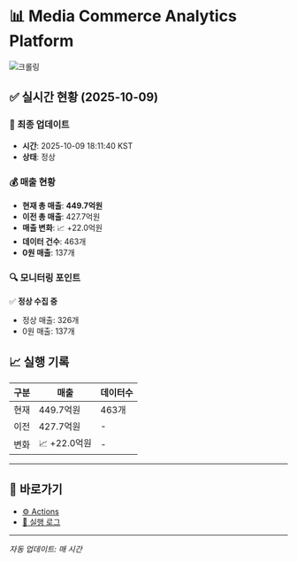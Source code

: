 # 📊 Media Commerce Analytics Platform

![크롤링](https://img.shields.io/badge/크롤링-정상-green)

## ✅ 실시간 현황 (2025-10-09)

### 📍 최종 업데이트
- **시간**: 2025-10-09 18:11:40 KST
- **상태**: 정상

### 💰 매출 현황
- **현재 총 매출**: **449.7억원**
- **이전 총 매출**: 427.7억원
- **매출 변화**: 📈 +22.0억원
- **데이터 건수**: 463개
- **0원 매출**: 137개

### 🔍 모니터링 포인트

✅ **정상 수집 중**
- 정상 매출: 326개
- 0원 매출: 137개


## 📈 실행 기록

| 구분 | 매출 | 데이터수 |
|------|------|----------|
| 현재 | 449.7억원 | 463개 |
| 이전 | 427.7억원 | - |
| 변화 | 📈 +22.0억원 | - |

---

## 🔗 바로가기

- [⚙️ Actions](../../actions)
- [📝 실행 로그](../../actions/workflows/daily_scraping.yml)

---

*자동 업데이트: 매 시간*
